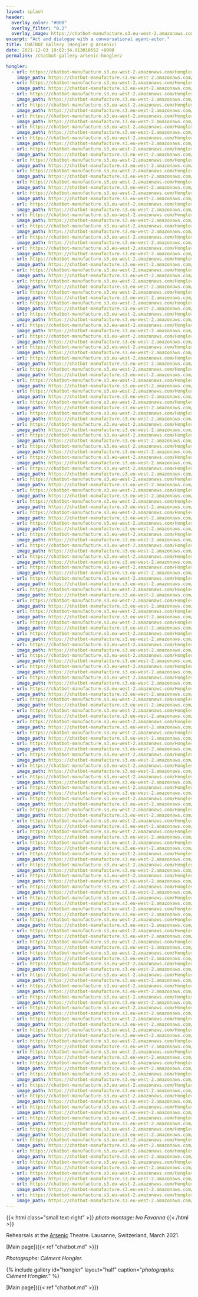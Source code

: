 ```yaml
---
layout: splash
header:
  overlay_color: "#000"
  overlay_filter: "0.2"
  overlay_image: https://chatbot-manufacture.s3.eu-west-2.amazonaws.com/Fovanna-chatbot-2021-37.webp
excerpt: "Act and dialogue with a conversational agent-actor."
title: CHATBOT Gallery (Hongler @ Arsenic)
date: 2021-12-03 19:02:34.913010652 +0000 
permalink: /chatbot-gallery-arsenic-hongler/

hongler:
  - url: https://chatbot-manufacture.s3.eu-west-2.amazonaws.com/Hongler-rehearsals-2021-001.webp
    image_path: https://chatbot-manufacture.s3.eu-west-2.amazonaws.com/Hongler-rehearsals-2021-001.low.webp
  - url: https://chatbot-manufacture.s3.eu-west-2.amazonaws.com/Hongler-rehearsals-2021-002.webp
    image_path: https://chatbot-manufacture.s3.eu-west-2.amazonaws.com/Hongler-rehearsals-2021-002.low.webp
  - url: https://chatbot-manufacture.s3.eu-west-2.amazonaws.com/Hongler-rehearsals-2021-003.webp
    image_path: https://chatbot-manufacture.s3.eu-west-2.amazonaws.com/Hongler-rehearsals-2021-003.low.webp
  - url: https://chatbot-manufacture.s3.eu-west-2.amazonaws.com/Hongler-rehearsals-2021-004.webp
    image_path: https://chatbot-manufacture.s3.eu-west-2.amazonaws.com/Hongler-rehearsals-2021-004.low.webp
  - url: https://chatbot-manufacture.s3.eu-west-2.amazonaws.com/Hongler-rehearsals-2021-005.webp
    image_path: https://chatbot-manufacture.s3.eu-west-2.amazonaws.com/Hongler-rehearsals-2021-005.low.webp
  - url: https://chatbot-manufacture.s3.eu-west-2.amazonaws.com/Hongler-rehearsals-2021-006.webp
    image_path: https://chatbot-manufacture.s3.eu-west-2.amazonaws.com/Hongler-rehearsals-2021-006.low.webp
  - url: https://chatbot-manufacture.s3.eu-west-2.amazonaws.com/Hongler-rehearsals-2021-007.webp
    image_path: https://chatbot-manufacture.s3.eu-west-2.amazonaws.com/Hongler-rehearsals-2021-007.low.webp
  - url: https://chatbot-manufacture.s3.eu-west-2.amazonaws.com/Hongler-rehearsals-2021-008.webp
    image_path: https://chatbot-manufacture.s3.eu-west-2.amazonaws.com/Hongler-rehearsals-2021-008.low.webp
  - url: https://chatbot-manufacture.s3.eu-west-2.amazonaws.com/Hongler-rehearsals-2021-009.webp
    image_path: https://chatbot-manufacture.s3.eu-west-2.amazonaws.com/Hongler-rehearsals-2021-009.low.webp
  - url: https://chatbot-manufacture.s3.eu-west-2.amazonaws.com/Hongler-rehearsals-2021-010.webp
    image_path: https://chatbot-manufacture.s3.eu-west-2.amazonaws.com/Hongler-rehearsals-2021-010.low.webp
  - url: https://chatbot-manufacture.s3.eu-west-2.amazonaws.com/Hongler-rehearsals-2021-011.webp
    image_path: https://chatbot-manufacture.s3.eu-west-2.amazonaws.com/Hongler-rehearsals-2021-011.low.webp
  - url: https://chatbot-manufacture.s3.eu-west-2.amazonaws.com/Hongler-rehearsals-2021-012.webp
    image_path: https://chatbot-manufacture.s3.eu-west-2.amazonaws.com/Hongler-rehearsals-2021-012.low.webp
  - url: https://chatbot-manufacture.s3.eu-west-2.amazonaws.com/Hongler-rehearsals-2021-013.webp
    image_path: https://chatbot-manufacture.s3.eu-west-2.amazonaws.com/Hongler-rehearsals-2021-013.low.webp
  - url: https://chatbot-manufacture.s3.eu-west-2.amazonaws.com/Hongler-rehearsals-2021-014.webp
    image_path: https://chatbot-manufacture.s3.eu-west-2.amazonaws.com/Hongler-rehearsals-2021-014.low.webp
  - url: https://chatbot-manufacture.s3.eu-west-2.amazonaws.com/Hongler-rehearsals-2021-015.webp
    image_path: https://chatbot-manufacture.s3.eu-west-2.amazonaws.com/Hongler-rehearsals-2021-015.low.webp
  - url: https://chatbot-manufacture.s3.eu-west-2.amazonaws.com/Hongler-rehearsals-2021-016.webp
    image_path: https://chatbot-manufacture.s3.eu-west-2.amazonaws.com/Hongler-rehearsals-2021-016.low.webp
  - url: https://chatbot-manufacture.s3.eu-west-2.amazonaws.com/Hongler-rehearsals-2021-017.webp
    image_path: https://chatbot-manufacture.s3.eu-west-2.amazonaws.com/Hongler-rehearsals-2021-017.low.webp
  - url: https://chatbot-manufacture.s3.eu-west-2.amazonaws.com/Hongler-rehearsals-2021-018.webp
    image_path: https://chatbot-manufacture.s3.eu-west-2.amazonaws.com/Hongler-rehearsals-2021-018.low.webp
  - url: https://chatbot-manufacture.s3.eu-west-2.amazonaws.com/Hongler-rehearsals-2021-019.webp
    image_path: https://chatbot-manufacture.s3.eu-west-2.amazonaws.com/Hongler-rehearsals-2021-019.low.webp
  - url: https://chatbot-manufacture.s3.eu-west-2.amazonaws.com/Hongler-rehearsals-2021-020.webp
    image_path: https://chatbot-manufacture.s3.eu-west-2.amazonaws.com/Hongler-rehearsals-2021-020.low.webp
  - url: https://chatbot-manufacture.s3.eu-west-2.amazonaws.com/Hongler-rehearsals-2021-021.webp
    image_path: https://chatbot-manufacture.s3.eu-west-2.amazonaws.com/Hongler-rehearsals-2021-021.low.webp
  - url: https://chatbot-manufacture.s3.eu-west-2.amazonaws.com/Hongler-rehearsals-2021-022.webp
    image_path: https://chatbot-manufacture.s3.eu-west-2.amazonaws.com/Hongler-rehearsals-2021-022.low.webp
  - url: https://chatbot-manufacture.s3.eu-west-2.amazonaws.com/Hongler-rehearsals-2021-023.webp
    image_path: https://chatbot-manufacture.s3.eu-west-2.amazonaws.com/Hongler-rehearsals-2021-023.low.webp
  - url: https://chatbot-manufacture.s3.eu-west-2.amazonaws.com/Hongler-rehearsals-2021-024.webp
    image_path: https://chatbot-manufacture.s3.eu-west-2.amazonaws.com/Hongler-rehearsals-2021-024.low.webp
  - url: https://chatbot-manufacture.s3.eu-west-2.amazonaws.com/Hongler-rehearsals-2021-025.webp
    image_path: https://chatbot-manufacture.s3.eu-west-2.amazonaws.com/Hongler-rehearsals-2021-025.low.webp
  - url: https://chatbot-manufacture.s3.eu-west-2.amazonaws.com/Hongler-rehearsals-2021-026.webp
    image_path: https://chatbot-manufacture.s3.eu-west-2.amazonaws.com/Hongler-rehearsals-2021-026.low.webp
  - url: https://chatbot-manufacture.s3.eu-west-2.amazonaws.com/Hongler-rehearsals-2021-027.webp
    image_path: https://chatbot-manufacture.s3.eu-west-2.amazonaws.com/Hongler-rehearsals-2021-027.low.webp
  - url: https://chatbot-manufacture.s3.eu-west-2.amazonaws.com/Hongler-rehearsals-2021-028.webp
    image_path: https://chatbot-manufacture.s3.eu-west-2.amazonaws.com/Hongler-rehearsals-2021-028.low.webp
  - url: https://chatbot-manufacture.s3.eu-west-2.amazonaws.com/Hongler-rehearsals-2021-029.webp
    image_path: https://chatbot-manufacture.s3.eu-west-2.amazonaws.com/Hongler-rehearsals-2021-029.low.webp
  - url: https://chatbot-manufacture.s3.eu-west-2.amazonaws.com/Hongler-rehearsals-2021-030.webp
    image_path: https://chatbot-manufacture.s3.eu-west-2.amazonaws.com/Hongler-rehearsals-2021-030.low.webp
  - url: https://chatbot-manufacture.s3.eu-west-2.amazonaws.com/Hongler-rehearsals-2021-031.webp
    image_path: https://chatbot-manufacture.s3.eu-west-2.amazonaws.com/Hongler-rehearsals-2021-031.low.webp
  - url: https://chatbot-manufacture.s3.eu-west-2.amazonaws.com/Hongler-rehearsals-2021-032.webp
    image_path: https://chatbot-manufacture.s3.eu-west-2.amazonaws.com/Hongler-rehearsals-2021-032.low.webp
  - url: https://chatbot-manufacture.s3.eu-west-2.amazonaws.com/Hongler-rehearsals-2021-033.webp
    image_path: https://chatbot-manufacture.s3.eu-west-2.amazonaws.com/Hongler-rehearsals-2021-033.low.webp
  - url: https://chatbot-manufacture.s3.eu-west-2.amazonaws.com/Hongler-rehearsals-2021-101.webp
    image_path: https://chatbot-manufacture.s3.eu-west-2.amazonaws.com/Hongler-rehearsals-2021-101.low.webp
  - url: https://chatbot-manufacture.s3.eu-west-2.amazonaws.com/Hongler-rehearsals-2021-035.webp
    image_path: https://chatbot-manufacture.s3.eu-west-2.amazonaws.com/Hongler-rehearsals-2021-035.low.webp
  - url: https://chatbot-manufacture.s3.eu-west-2.amazonaws.com/Hongler-rehearsals-2021-036.webp
    image_path: https://chatbot-manufacture.s3.eu-west-2.amazonaws.com/Hongler-rehearsals-2021-036.low.webp
  - url: https://chatbot-manufacture.s3.eu-west-2.amazonaws.com/Hongler-rehearsals-2021-037.webp
    image_path: https://chatbot-manufacture.s3.eu-west-2.amazonaws.com/Hongler-rehearsals-2021-037.low.webp
  - url: https://chatbot-manufacture.s3.eu-west-2.amazonaws.com/Hongler-rehearsals-2021-038.webp
    image_path: https://chatbot-manufacture.s3.eu-west-2.amazonaws.com/Hongler-rehearsals-2021-038.low.webp
  - url: https://chatbot-manufacture.s3.eu-west-2.amazonaws.com/Hongler-rehearsals-2021-039.webp
    image_path: https://chatbot-manufacture.s3.eu-west-2.amazonaws.com/Hongler-rehearsals-2021-039.low.webp
  - url: https://chatbot-manufacture.s3.eu-west-2.amazonaws.com/Hongler-rehearsals-2021-040.webp
    image_path: https://chatbot-manufacture.s3.eu-west-2.amazonaws.com/Hongler-rehearsals-2021-040.low.webp
  - url: https://chatbot-manufacture.s3.eu-west-2.amazonaws.com/Hongler-rehearsals-2021-041.webp
    image_path: https://chatbot-manufacture.s3.eu-west-2.amazonaws.com/Hongler-rehearsals-2021-041.low.webp
  - url: https://chatbot-manufacture.s3.eu-west-2.amazonaws.com/Hongler-rehearsals-2021-043.webp
    image_path: https://chatbot-manufacture.s3.eu-west-2.amazonaws.com/Hongler-rehearsals-2021-043.low.webp
  - url: https://chatbot-manufacture.s3.eu-west-2.amazonaws.com/Hongler-rehearsals-2021-044.webp
    image_path: https://chatbot-manufacture.s3.eu-west-2.amazonaws.com/Hongler-rehearsals-2021-044.low.webp
  - url: https://chatbot-manufacture.s3.eu-west-2.amazonaws.com/Hongler-rehearsals-2021-045.webp
    image_path: https://chatbot-manufacture.s3.eu-west-2.amazonaws.com/Hongler-rehearsals-2021-045.low.webp
  - url: https://chatbot-manufacture.s3.eu-west-2.amazonaws.com/Hongler-rehearsals-2021-046.webp
    image_path: https://chatbot-manufacture.s3.eu-west-2.amazonaws.com/Hongler-rehearsals-2021-046.low.webp
  - url: https://chatbot-manufacture.s3.eu-west-2.amazonaws.com/Hongler-rehearsals-2021-047.webp
    image_path: https://chatbot-manufacture.s3.eu-west-2.amazonaws.com/Hongler-rehearsals-2021-047.low.webp
  - url: https://chatbot-manufacture.s3.eu-west-2.amazonaws.com/Hongler-rehearsals-2021-048.webp
    image_path: https://chatbot-manufacture.s3.eu-west-2.amazonaws.com/Hongler-rehearsals-2021-048.low.webp
  - url: https://chatbot-manufacture.s3.eu-west-2.amazonaws.com/Hongler-rehearsals-2021-049.webp
    image_path: https://chatbot-manufacture.s3.eu-west-2.amazonaws.com/Hongler-rehearsals-2021-049.low.webp
  - url: https://chatbot-manufacture.s3.eu-west-2.amazonaws.com/Hongler-rehearsals-2021-050.webp
    image_path: https://chatbot-manufacture.s3.eu-west-2.amazonaws.com/Hongler-rehearsals-2021-050.low.webp
  - url: https://chatbot-manufacture.s3.eu-west-2.amazonaws.com/Hongler-rehearsals-2021-051.webp
    image_path: https://chatbot-manufacture.s3.eu-west-2.amazonaws.com/Hongler-rehearsals-2021-051.low.webp
  - url: https://chatbot-manufacture.s3.eu-west-2.amazonaws.com/Hongler-rehearsals-2021-052.webp
    image_path: https://chatbot-manufacture.s3.eu-west-2.amazonaws.com/Hongler-rehearsals-2021-052.low.webp
  - url: https://chatbot-manufacture.s3.eu-west-2.amazonaws.com/Hongler-rehearsals-2021-053.webp
    image_path: https://chatbot-manufacture.s3.eu-west-2.amazonaws.com/Hongler-rehearsals-2021-053.low.webp
  - url: https://chatbot-manufacture.s3.eu-west-2.amazonaws.com/Hongler-rehearsals-2021-054.webp
    image_path: https://chatbot-manufacture.s3.eu-west-2.amazonaws.com/Hongler-rehearsals-2021-054.low.webp
  - url: https://chatbot-manufacture.s3.eu-west-2.amazonaws.com/Hongler-rehearsals-2021-055.webp
    image_path: https://chatbot-manufacture.s3.eu-west-2.amazonaws.com/Hongler-rehearsals-2021-055.low.webp
  - url: https://chatbot-manufacture.s3.eu-west-2.amazonaws.com/Hongler-rehearsals-2021-056.webp
    image_path: https://chatbot-manufacture.s3.eu-west-2.amazonaws.com/Hongler-rehearsals-2021-056.low.webp
  - url: https://chatbot-manufacture.s3.eu-west-2.amazonaws.com/Hongler-rehearsals-2021-057.webp
    image_path: https://chatbot-manufacture.s3.eu-west-2.amazonaws.com/Hongler-rehearsals-2021-057.low.webp
  - url: https://chatbot-manufacture.s3.eu-west-2.amazonaws.com/Hongler-rehearsals-2021-058.webp
    image_path: https://chatbot-manufacture.s3.eu-west-2.amazonaws.com/Hongler-rehearsals-2021-058.low.webp
  - url: https://chatbot-manufacture.s3.eu-west-2.amazonaws.com/Hongler-rehearsals-2021-059.webp
    image_path: https://chatbot-manufacture.s3.eu-west-2.amazonaws.com/Hongler-rehearsals-2021-059.low.webp
  - url: https://chatbot-manufacture.s3.eu-west-2.amazonaws.com/Hongler-rehearsals-2021-060.webp
    image_path: https://chatbot-manufacture.s3.eu-west-2.amazonaws.com/Hongler-rehearsals-2021-060.low.webp
  - url: https://chatbot-manufacture.s3.eu-west-2.amazonaws.com/Hongler-rehearsals-2021-061.webp
    image_path: https://chatbot-manufacture.s3.eu-west-2.amazonaws.com/Hongler-rehearsals-2021-061.low.webp
  - url: https://chatbot-manufacture.s3.eu-west-2.amazonaws.com/Hongler-rehearsals-2021-062.webp
    image_path: https://chatbot-manufacture.s3.eu-west-2.amazonaws.com/Hongler-rehearsals-2021-062.low.webp
  - url: https://chatbot-manufacture.s3.eu-west-2.amazonaws.com/Hongler-rehearsals-2021-063.webp
    image_path: https://chatbot-manufacture.s3.eu-west-2.amazonaws.com/Hongler-rehearsals-2021-063.low.webp
  - url: https://chatbot-manufacture.s3.eu-west-2.amazonaws.com/Hongler-rehearsals-2021-064.webp
    image_path: https://chatbot-manufacture.s3.eu-west-2.amazonaws.com/Hongler-rehearsals-2021-064.low.webp
  - url: https://chatbot-manufacture.s3.eu-west-2.amazonaws.com/Hongler-rehearsals-2021-065.webp
    image_path: https://chatbot-manufacture.s3.eu-west-2.amazonaws.com/Hongler-rehearsals-2021-065.low.webp
  - url: https://chatbot-manufacture.s3.eu-west-2.amazonaws.com/Hongler-rehearsals-2021-066.webp
    image_path: https://chatbot-manufacture.s3.eu-west-2.amazonaws.com/Hongler-rehearsals-2021-066.low.webp
  - url: https://chatbot-manufacture.s3.eu-west-2.amazonaws.com/Hongler-rehearsals-2021-067.webp
    image_path: https://chatbot-manufacture.s3.eu-west-2.amazonaws.com/Hongler-rehearsals-2021-067.low.webp
  - url: https://chatbot-manufacture.s3.eu-west-2.amazonaws.com/Hongler-rehearsals-2021-068.webp
    image_path: https://chatbot-manufacture.s3.eu-west-2.amazonaws.com/Hongler-rehearsals-2021-068.low.webp
  - url: https://chatbot-manufacture.s3.eu-west-2.amazonaws.com/Hongler-rehearsals-2021-069.webp
    image_path: https://chatbot-manufacture.s3.eu-west-2.amazonaws.com/Hongler-rehearsals-2021-069.low.webp
  - url: https://chatbot-manufacture.s3.eu-west-2.amazonaws.com/Hongler-rehearsals-2021-070.webp
    image_path: https://chatbot-manufacture.s3.eu-west-2.amazonaws.com/Hongler-rehearsals-2021-070.low.webp
  - url: https://chatbot-manufacture.s3.eu-west-2.amazonaws.com/Hongler-rehearsals-2021-071.webp
    image_path: https://chatbot-manufacture.s3.eu-west-2.amazonaws.com/Hongler-rehearsals-2021-071.low.webp
  - url: https://chatbot-manufacture.s3.eu-west-2.amazonaws.com/Hongler-rehearsals-2021-072.webp
    image_path: https://chatbot-manufacture.s3.eu-west-2.amazonaws.com/Hongler-rehearsals-2021-072.low.webp
  - url: https://chatbot-manufacture.s3.eu-west-2.amazonaws.com/Hongler-rehearsals-2021-073.webp
    image_path: https://chatbot-manufacture.s3.eu-west-2.amazonaws.com/Hongler-rehearsals-2021-073.low.webp
  - url: https://chatbot-manufacture.s3.eu-west-2.amazonaws.com/Hongler-rehearsals-2021-074.webp
    image_path: https://chatbot-manufacture.s3.eu-west-2.amazonaws.com/Hongler-rehearsals-2021-074.low.webp
  - url: https://chatbot-manufacture.s3.eu-west-2.amazonaws.com/Hongler-rehearsals-2021-075.webp
    image_path: https://chatbot-manufacture.s3.eu-west-2.amazonaws.com/Hongler-rehearsals-2021-075.low.webp
  - url: https://chatbot-manufacture.s3.eu-west-2.amazonaws.com/Hongler-rehearsals-2021-076.webp
    image_path: https://chatbot-manufacture.s3.eu-west-2.amazonaws.com/Hongler-rehearsals-2021-076.low.webp
  - url: https://chatbot-manufacture.s3.eu-west-2.amazonaws.com/Hongler-rehearsals-2021-077.webp
    image_path: https://chatbot-manufacture.s3.eu-west-2.amazonaws.com/Hongler-rehearsals-2021-077.low.webp
  - url: https://chatbot-manufacture.s3.eu-west-2.amazonaws.com/Hongler-rehearsals-2021-078.webp
    image_path: https://chatbot-manufacture.s3.eu-west-2.amazonaws.com/Hongler-rehearsals-2021-078.low.webp
  - url: https://chatbot-manufacture.s3.eu-west-2.amazonaws.com/Hongler-rehearsals-2021-079.webp
    image_path: https://chatbot-manufacture.s3.eu-west-2.amazonaws.com/Hongler-rehearsals-2021-079.low.webp
  - url: https://chatbot-manufacture.s3.eu-west-2.amazonaws.com/Hongler-rehearsals-2021-080.webp
    image_path: https://chatbot-manufacture.s3.eu-west-2.amazonaws.com/Hongler-rehearsals-2021-080.low.webp
  - url: https://chatbot-manufacture.s3.eu-west-2.amazonaws.com/Hongler-rehearsals-2021-081.webp
    image_path: https://chatbot-manufacture.s3.eu-west-2.amazonaws.com/Hongler-rehearsals-2021-081.low.webp
  - url: https://chatbot-manufacture.s3.eu-west-2.amazonaws.com/Hongler-rehearsals-2021-082.webp
    image_path: https://chatbot-manufacture.s3.eu-west-2.amazonaws.com/Hongler-rehearsals-2021-082.low.webp
  - url: https://chatbot-manufacture.s3.eu-west-2.amazonaws.com/Hongler-rehearsals-2021-083.webp
    image_path: https://chatbot-manufacture.s3.eu-west-2.amazonaws.com/Hongler-rehearsals-2021-083.low.webp
  - url: https://chatbot-manufacture.s3.eu-west-2.amazonaws.com/Hongler-rehearsals-2021-084.webp
    image_path: https://chatbot-manufacture.s3.eu-west-2.amazonaws.com/Hongler-rehearsals-2021-084.low.webp
  - url: https://chatbot-manufacture.s3.eu-west-2.amazonaws.com/Hongler-rehearsals-2021-085.webp
    image_path: https://chatbot-manufacture.s3.eu-west-2.amazonaws.com/Hongler-rehearsals-2021-085.low.webp
  - url: https://chatbot-manufacture.s3.eu-west-2.amazonaws.com/Hongler-rehearsals-2021-086.webp
    image_path: https://chatbot-manufacture.s3.eu-west-2.amazonaws.com/Hongler-rehearsals-2021-086.low.webp
  - url: https://chatbot-manufacture.s3.eu-west-2.amazonaws.com/Hongler-rehearsals-2021-087.webp
    image_path: https://chatbot-manufacture.s3.eu-west-2.amazonaws.com/Hongler-rehearsals-2021-087.low.webp
  - url: https://chatbot-manufacture.s3.eu-west-2.amazonaws.com/Hongler-rehearsals-2021-088.webp
    image_path: https://chatbot-manufacture.s3.eu-west-2.amazonaws.com/Hongler-rehearsals-2021-088.low.webp
  - url: https://chatbot-manufacture.s3.eu-west-2.amazonaws.com/Hongler-rehearsals-2021-089.webp
    image_path: https://chatbot-manufacture.s3.eu-west-2.amazonaws.com/Hongler-rehearsals-2021-089.low.webp
  - url: https://chatbot-manufacture.s3.eu-west-2.amazonaws.com/Hongler-rehearsals-2021-090.webp
    image_path: https://chatbot-manufacture.s3.eu-west-2.amazonaws.com/Hongler-rehearsals-2021-090.low.webp
  - url: https://chatbot-manufacture.s3.eu-west-2.amazonaws.com/Hongler-rehearsals-2021-091.webp
    image_path: https://chatbot-manufacture.s3.eu-west-2.amazonaws.com/Hongler-rehearsals-2021-091.low.webp
  - url: https://chatbot-manufacture.s3.eu-west-2.amazonaws.com/Hongler-rehearsals-2021-092.webp
    image_path: https://chatbot-manufacture.s3.eu-west-2.amazonaws.com/Hongler-rehearsals-2021-092.low.webp
  - url: https://chatbot-manufacture.s3.eu-west-2.amazonaws.com/Hongler-rehearsals-2021-093.webp
    image_path: https://chatbot-manufacture.s3.eu-west-2.amazonaws.com/Hongler-rehearsals-2021-093.low.webp
  - url: https://chatbot-manufacture.s3.eu-west-2.amazonaws.com/Hongler-rehearsals-2021-094.webp
    image_path: https://chatbot-manufacture.s3.eu-west-2.amazonaws.com/Hongler-rehearsals-2021-094.low.webp
  - url: https://chatbot-manufacture.s3.eu-west-2.amazonaws.com/Hongler-rehearsals-2021-095.webp
    image_path: https://chatbot-manufacture.s3.eu-west-2.amazonaws.com/Hongler-rehearsals-2021-095.low.webp
  - url: https://chatbot-manufacture.s3.eu-west-2.amazonaws.com/Hongler-rehearsals-2021-096.webp
    image_path: https://chatbot-manufacture.s3.eu-west-2.amazonaws.com/Hongler-rehearsals-2021-096.low.webp
  - url: https://chatbot-manufacture.s3.eu-west-2.amazonaws.com/Hongler-rehearsals-2021-097.webp
    image_path: https://chatbot-manufacture.s3.eu-west-2.amazonaws.com/Hongler-rehearsals-2021-097.low.webp
  - url: https://chatbot-manufacture.s3.eu-west-2.amazonaws.com/Hongler-rehearsals-2021-098.webp
    image_path: https://chatbot-manufacture.s3.eu-west-2.amazonaws.com/Hongler-rehearsals-2021-098.low.webp
  - url: https://chatbot-manufacture.s3.eu-west-2.amazonaws.com/Hongler-rehearsals-2021-099.webp
    image_path: https://chatbot-manufacture.s3.eu-west-2.amazonaws.com/Hongler-rehearsals-2021-099.low.webp
  - url: https://chatbot-manufacture.s3.eu-west-2.amazonaws.com/Hongler-rehearsals-2021-100.webp
    image_path: https://chatbot-manufacture.s3.eu-west-2.amazonaws.com/Hongler-rehearsals-2021-100.low.webp
  - url: https://chatbot-manufacture.s3.eu-west-2.amazonaws.com/Hongler-rehearsals-2021-102.webp
    image_path: https://chatbot-manufacture.s3.eu-west-2.amazonaws.com/Hongler-rehearsals-2021-102.low.webp
  - url: https://chatbot-manufacture.s3.eu-west-2.amazonaws.com/Hongler-rehearsals-2021-103.webp
    image_path: https://chatbot-manufacture.s3.eu-west-2.amazonaws.com/Hongler-rehearsals-2021-103.low.webp
  - url: https://chatbot-manufacture.s3.eu-west-2.amazonaws.com/Hongler-rehearsals-2021-104.webp
    image_path: https://chatbot-manufacture.s3.eu-west-2.amazonaws.com/Hongler-rehearsals-2021-104.low.webp
  - url: https://chatbot-manufacture.s3.eu-west-2.amazonaws.com/Hongler-rehearsals-2021-105.webp
    image_path: https://chatbot-manufacture.s3.eu-west-2.amazonaws.com/Hongler-rehearsals-2021-105.low.webp
---
```


{{< html class="small text-right" >}}
*photo montage: Ivo Fovanna*
{{< /html >}}

Rehearsals at the [Arsenic](https://arsenic.ch/en/) Theatre.
Lausanne, Switzerland, March 2021.

[Main page]({{< ref "chatbot.md" >}})

*Photographs: Clément Hongler.*

{% include gallery id="hongler" layout="half" caption="*photographs: Clément Hongler.*" %}

[Main page]({{< ref "chatbot.md" >}})
